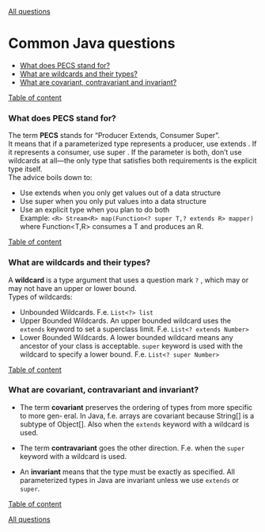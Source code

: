 [All questions](README.md)

# Common Java questions
+ [What does PECS stand for?](#what-does-pecs-stand-for)
+ [What are wildcards and their types?](#what-are-wildcards-and-their-types)
+ [What are covariant, contravariant and invariant?](#what-are-covariant-contravariant-and-invariant)

[Table of content](#common-java-questions)

### What does __PECS__ stand for?
The term __PECS__ stands for “Producer Extends, Consumer Super”.<BR/>
It means that if a parameterized type represents a producer, use extends . 
If it represents a consumer, use super . 
If the parameter is both, don’t use wildcards at all—the only type that satisfies both requirements is the explicit type
itself.<BR/>
The advice boils down to:
+ Use extends when you only get values out of a data structure
+ Use super when you only put values into a data structure
+ Use an explicit type when you plan to do both<BR>
Example: `<R> Stream<R> map(Function<? super T,? extends R> mapper)` where Function<T,R> consumes a T and produces an R.

[Table of content](#common-java-questions)

### What are wildcards and their types?
A __wildcard__ is a type argument that uses a question mark `?` , which may or may not
have an upper or lower bound.<BR/>
Types of wildcards:
* Unbounded Wildcards. F.e. `List<?> list`
* Upper Bounded Wildcards. An upper bounded wildcard uses the `extends` keyword to set a superclass limit. F.e. `List<? extends Number>`
* Lower Bounded Wildcards. A lower bounded wildcard means any ancestor of your class is acceptable. 
`super` keyword is used with the wildcard to specify a lower bound. F.e. `List<? super Number>`

[Table of content](#common-java-questions)

### What are covariant, contravariant and invariant?
* The term __covariant__ preserves the ordering of types from more specific to more gen‐
eral. In Java, f.e. arrays are covariant because String[] is a subtype of Object[]. 
Also when the `extends` keyword with a wildcard is used.

* The term __contravariant__ goes the other direction. 
F.e. when the `super` keyword with a wildcard is used.

* An __invariant__ means that the type must be exactly as specified. 
All parameterized types in Java are invariant unless we use `extends` or `super`.

[Table of content](#common-java-questions)

[All questions](README.md)